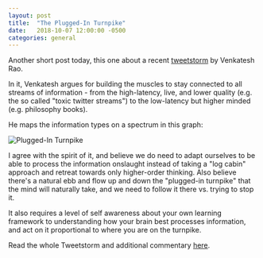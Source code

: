 ```yaml
---
layout: post
title:  "The Plugged-In Turnpike"
date:   2018-10-07 12:00:00 -0500
categories: general
---
```


Another short post today, this one about a recent [tweetstorm](https://twitter.com/vgr/status/1047925106423603200) by Venkatesh Rao.

In it, Venkatesh argues for building the muscles to stay connected to all streams of information - from the high-latency, live, and lower quality (e.g. the so called "toxic twitter streams") to the low-latency but higher minded (e.g. philosophy books).

He maps the information types on a spectrum in this graph:

![Plugged-In Turnpike](/blog/assets/img/plugged-in-turnpike.png)

I agree with the spirit of it, and believe we do need to adapt ourselves to be able to process the information onslaught instead of taking a "log cabin" approach and retreat towards only higher-order thinking. Also believe there's a natural ebb and flow up and down the "plugged-in turnpike" that the mind will naturally take, and we need to follow it there vs. trying to stop it.

It also requires a level of self awareness about your own learning framework to understanding how your brain best processes information, and act on it proportional to where you are on the turnpike.

Read the whole Tweetstorm and additional commentary [here](https://mailchi.mp/ribbonfarm/against-waldenponding?e=1b024ecc76).

